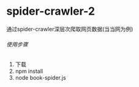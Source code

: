 # spider-crawler-2
通过spider-crawler深层次爬取网页数据(当当网为例)

###### 使用步骤
1. 下载
2. npm install
3. node book-spider.js
